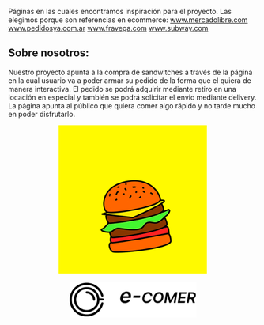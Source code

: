 Páginas en las cuales encontramos inspiración para el proyecto. Las elegimos porque son referencias en ecommerce: www.mercadolibre.com www.pedidosya.com.ar www.fravega.com www.subway.com



<h2>Sobre nosotros:</h2><div>
Nuestro proyecto apunta a la compra de sandwitches a través de la página en la cual usuario va a poder armar su pedido de la forma que el quiera de manera interactiva. El pedido se podrá adquirir mediante retiro en una locación en especial y también se podrá solicitar el envio mediante delivery. La página apunta al público que quiera comer algo rápido y no tarde mucho en poder disfrutarlo.

<p align="center">
<img width="300" height="300" src="/src/assets/to_readme/splashhamb.gif">
</p>
<p align="center">
<img width="257" height="72" src="/src/assets/to_readme/logo.png">
</p>


